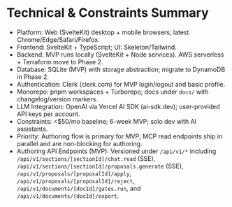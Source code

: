 # Technical & Constraints Summary
- Platform: Web (SvelteKit) desktop + mobile browsers; latest Chrome/Edge/Safari/Firefox.
- Frontend: SvelteKit + TypeScript; UI: Skeleton/Tailwind.
- Backend: MVP runs locally (SvelteKit + Node services). AWS serverless + Terraform move to Phase 2.
- Database: SQLite (MVP) with storage abstraction; migrate to DynamoDB in Phase 2.
- Authentication: Clerk (clerk.com) for MVP login/logout and basic profile.
- Monorepo: pnpm workspaces + Turborepo; docs under `docs/` with changelog/version markers.
- LLM Integration: OpenAI via Vercel AI SDK (ai-sdk.dev); user-provided API keys per account.
- Constraints: <$50/mo baseline; 6-week MVP; solo dev with AI assistants.
- Priority: Authoring flow is primary for MVP; MCP read endpoints ship in parallel and are non-blocking for authoring.
- Authoring API Endpoints (MVP): Versioned under `/api/v1/*` including `/api/v1/sections/[sectionId]/chat.read` (SSE), `/api/v1/sections/[sectionId]/proposals.generate` (SSE), `/api/v1/proposals/[proposalId]/apply`, `/api/v1/proposals/[proposalId]/reject`, `/api/v1/documents/[docId]/gates.run`, and `/api/v1/documents/[docId]/export`.
